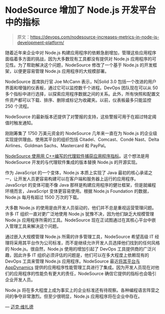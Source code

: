# NodeSource 增加了 Node.js 开发平台中的指标

> 原文：<https://devops.com/nodesource-increases-metrics-in-node-js-development-platform/>

随着近年来企业中对 Node.js 构建应用程序的依赖急剧增加，管理这些应用程序面临着多方面的挑战，因为大多数现有工具都没有提供对 Node.js 应用程序的可见性。为了帮助解决这个问题，NodeSource 修改了一个基于 Node.js 的开发框架，以便更容易管理 Node.js 应用程序的大规模部署。

NodeSource 首席执行官 Joe McCann 表示，N|Solid 3.0 包括一个改进的用户界面和增强的仪表板，通过它可以监控数千个进程。DevOps 团队现在可以从 50 多个指标中进行选择，以探索应用程序数据之间的关系。此外，所有快照和配置文件资产都可以下载、排序、删除或标记为收藏夹。以前，仪表板最多只能监控 250 个流程。

NodeSource 的最新版本还提供了对警报的支持，这些警报可用于在超过特定阈值时触发通知。

刚刚筹集了 1750 万美元资金的 NodeSource 几年来一直在为 Node.js 的企业级实现提供理由。使用其平台的组织包括 Citadel、Comcast、Condé Nast、Delta Airlines、Goldman Sachs、Mastercard 和 PayPal。

[NodeSource 使用用 C++编写的代理软件捕获应用程序指标](https://devops.com/nodesource-gets-source-node-js-issue/)。这个想法是用 NodeSource 开发的与代理软件集成的版本替换 Node.js 的开源实现。

作为 JavaScript 的一个变体，Node.js 本质上实现了 Java 最初的核心承诺之一，让开发人员更容易构建可以在客户端和服务器上运行的应用程序。JavaScript 的变体可能不像 Java 那样是构建应用程序的健壮框架，但是就编程环境而言，JavaScript 变体更容易使用。根据 Node.js Foundation 的数据，Node.js 每月有超过 1500 万次的下载。

大多数 Node.js 的使用是由开发人员驱动的，他们并不总是重视运营管理问题。许多 IT 组织一直对更广泛地使用 Node.js 犹豫不决，因为他们缺乏大规模管理 Node.js 应用程序所需的工具。NodeSource 现在正试图通过在其核心平台中嵌入管理工具来解决这个问题。

通过嵌入大规模管理 Node.js 所需的许多管理工具，NodeSource 希望高级 IT 经理将采用其平台作为公司标准，而不是继续允许开发人员选择他们找到的任何风格的 Node.js。很自然，Node.js 使用的增加引起了 DevOps 工具提供商的广泛兴趣，因此许多 IT 组织必须评估的问题是，他们可以在多大程度上依赖现有的 DevOps 工具来管理 Node.js 应用程序。NodeSource 最近[将其平台与 AppDynamics](https://devops.com/nodesource-appdynamics-ally-node-js-devops/) 提供的应用程序性能管理工具进行了集成。因为开发人员现在对他们的应用程序的性能负有更大的责任，NodeSource 确信它提供的指标也会吸引企业开发人员。

Node.js 将在多大程度上成为事实上的企业标准还有待观察。各种编程语言阵营之间的争夺非常激烈。但至少很明显，Node.js 应用程序将在企业中存在。

— [迈克·维扎德](https://devops.com/author/mike-vizard/)